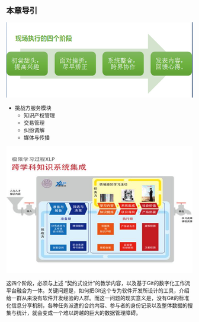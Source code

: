 ## 本章导引
![0](assets/execution/overview/00.jpg)

* 挑战方服务模块
	* 知识产权管理
	* 交易管理
	* 纠纷调解
	* 媒体与传播

![0](assets/execution/overview/01.jpg)

这四个阶段，必须与上述 “契约式设计”的教学内容，以及基于Git的数字化工作流平台融合为一体。关键问题是，如何把Git这个专为软件开发所设计的工具，介绍给一群从来没有软件开发经验的人群。而这一问题的现实意义是，没有Git的标准化信息分享机制，各种任务派遣的合约内容、参与者的身份记录以及整体数据的搜集与统计，就会变成一个难以跨越的巨大的数据管理障碍。
